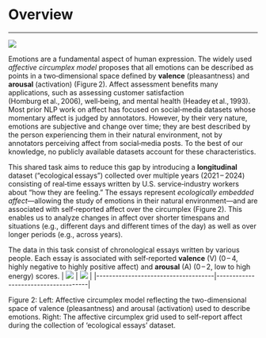 # Overview
---
![](https://i.imgur.com/dOxeNz3.png)

Emotions are a fundamental aspect of human expression. The widely used *affective circumplex model* proposes that all emotions can be described as points in a two‑dimensional space defined by **valence** (pleasantness) and **arousal** (activation) (Figure 2). Affect assessment benefits many applications, such as assessing customer satisfaction (Homburg et al., 2006), well‑being, and mental health (Headey et al., 1993). Most prior NLP work on affect has focused on social‑media datasets whose momentary affect is judged by annotators. However, by their very nature, emotions are subjective and change over time; they are best described by the person experiencing them in their natural environment, not by annotators perceiving affect from social‑media posts. To the best of our knowledge, no publicly available datasets account for these characteristics.

This shared task aims to reduce this gap by introducing a **longitudinal** dataset (“ecological essays”) collected over multiple years (2021 – 2024) consisting of real‑time essays written by U.S. service‑industry workers about “how they are feeling.” The essays represent *ecologically embedded affect*—allowing the study of emotions in their natural environment—and are associated with self‑reported affect over the circumplex (Figure 2). This enables us to analyze changes in affect over shorter timespans and situations (e.g., different days and different times of the day) as well as over longer periods (e.g., across years).

The data in this task consist of chronological essays written by various people. Each essay is associated with self‑reported **valence** (V) (0 – 4, highly negative to highly positive affect) and **arousal** (A) (0 – 2, low to high energy) scores.
| ![](https://i.imgur.com/L1hODvI.png) | ![](https://i.imgur.com/jk1LH7C.png) |
|-------------------------------------|-------------------------------------|

Figure 2: Left: Affective circumplex model reflecting the two-dimensional space of valence (pleasantness) and arousal (activation) used to describe emotions. Right: The affective circumplex grid used to self-report affect
during the collection of ‘ecological essays’ dataset.